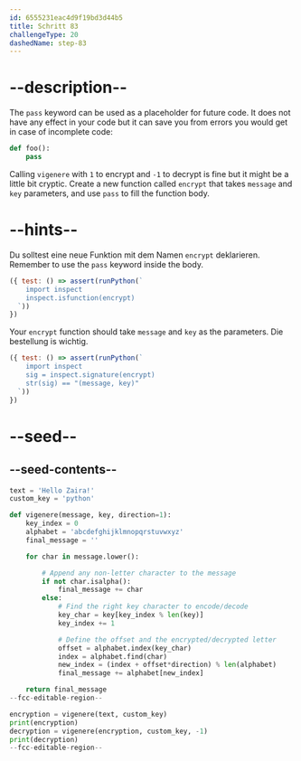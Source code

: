 ```yaml
---
id: 6555231eac4d9f19bd3d44b5
title: Schritt 83
challengeType: 20
dashedName: step-83
---
```


# --description--

The `pass` keyword can be used as a placeholder for future code. It does not have any effect in your code but it can save you from errors you would get in case of incomplete code:

```py
def foo():
    pass
```

Calling `vigenere` with `1` to encrypt and `-1` to decrypt is fine but it might be a little bit cryptic. Create a new function called `encrypt` that takes `message` and `key` parameters, and use `pass` to fill the function body.


# --hints--

Du solltest eine neue Funktion mit dem Namen `encrypt` deklarieren. Remember to use the `pass` keyword inside the body.

```js
({ test: () => assert(runPython(`
    import inspect
    inspect.isfunction(encrypt)
  `))
})
```

Your `encrypt` function should take `message` and `key` as the parameters. Die bestellung is wichtig.

```js
({ test: () => assert(runPython(`
    import inspect
    sig = inspect.signature(encrypt)
    str(sig) == "(message, key)"
  `))
})
```

# --seed--

## --seed-contents--

```py
text = 'Hello Zaira!'
custom_key = 'python'

def vigenere(message, key, direction=1):
    key_index = 0
    alphabet = 'abcdefghijklmnopqrstuvwxyz'
    final_message = ''

    for char in message.lower():

        # Append any non-letter character to the message
        if not char.isalpha():
            final_message += char
        else:        
            # Find the right key character to encode/decode
            key_char = key[key_index % len(key)]
            key_index += 1

            # Define the offset and the encrypted/decrypted letter
            offset = alphabet.index(key_char)
            index = alphabet.find(char)
            new_index = (index + offset*direction) % len(alphabet)
            final_message += alphabet[new_index]

    return final_message
--fcc-editable-region--

encryption = vigenere(text, custom_key)
print(encryption)
decryption = vigenere(encryption, custom_key, -1)
print(decryption)
--fcc-editable-region--
```
